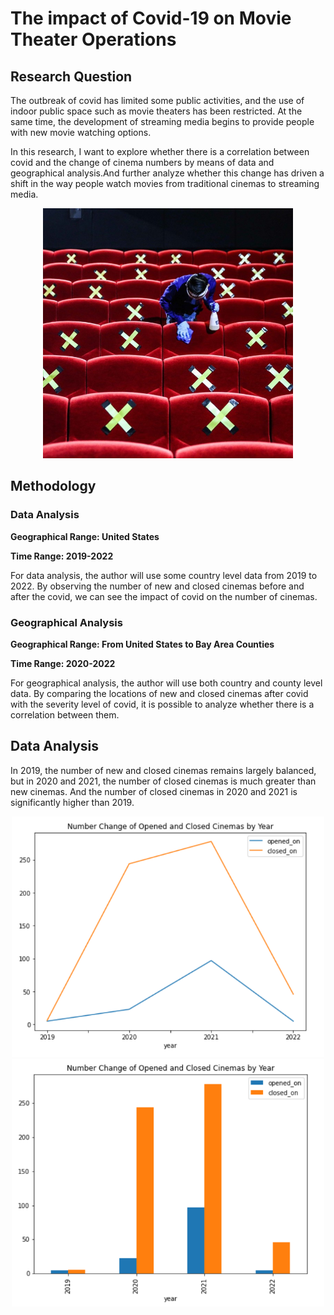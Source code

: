 # The impact of Covid-19 on Movie Theater Operations

## Research Question

The outbreak of covid has limited some public activities, and the use of indoor public space such as movie theaters has been restricted. At the same time, the development of streaming media begins to provide people with new movie watching options.

In this research, I want to explore whether there is a correlation between covid and the change of cinema numbers by means of data and geographical analysis.And further analyze whether this change has driven a shift in the way people watch movies from traditional cinemas to streaming media.

<div align=center>
<img width="400" src="/image/00.jpg"/>
</div>

## Methodology

### Data Analysis

**Geographical Range: United States**

**Time Range: 2019-2022**

For data analysis, the author will use some country level data from 2019 to 2022. By observing the number of new and closed cinemas before and after the covid, we can see the impact of covid on the number of cinemas.

### Geographical Analysis

**Geographical Range: From United States to Bay Area Counties**

**Time Range: 2020-2022**

For geographical analysis, the author will use both country and county level data. By comparing the locations of new and closed cinemas after covid with the severity level of covid, it is possible to analyze whether there is a correlation between them.

## Data Analysis

In 2019, the number of new and closed cinemas remains largely balanced, but in 2020 and 2021, the number of closed cinemas is much greater than new cinemas. And the number of closed cinemas in 2020 and 2021 is significantly higher than 2019. 

<div align=center>
<img width="500" src="https://github.com/rongshan1005/CYPLAN255-final_project-cinema_covid/blob/gh-pages/image/01.png"/>
</div>

<div align=center><img width="500" src="https://github.com/rongshan1005/CYPLAN255-final_project-cinema_covid/blob/gh-pages/image/02.png"/></div>
